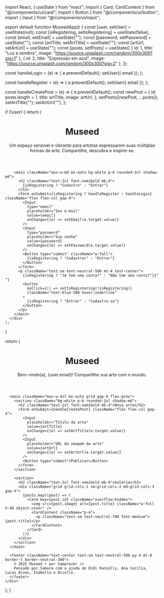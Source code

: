 import React, { useState } from "react";
import { Card, CardContent } from "@/components/ui/card";
import { Button } from "@/components/ui/button";
import { Input } from "@/components/ui/input";

export default function MuseedApp() {
  const [user, setUser] = useState(null);
  const [isRegistering, setIsRegistering] = useState(false);
  const [email, setEmail] = useState("");
  const [password, setPassword] = useState("");
  const [artTitle, setArtTitle] = useState("");
  const [artUrl, setArtUrl] = useState("");
  const [posts, setPosts] = useState([
    { id: 1, title: "Luz e sombra", image: "https://source.unsplash.com/random/300x300?sig=1" },
    { id: 2, title: "Expressão em azul", image: "https://source.unsplash.com/random/300x300?sig=2" },
  ]);

  const handleLogin = (e) => {
    e.preventDefault();
    setUser({ email });
  };

  const handleRegister = (e) => {
    e.preventDefault();
    setUser({ email });
  };

  const handleCreatePost = (e) => {
    e.preventDefault();
    const newPost = {
      id: posts.length + 1,
      title: artTitle,
      image: artUrl,
    };
    setPosts([newPost, ...posts]);
    setArtTitle("");
    setArtUrl("");
  };

  if (!user) {
    return (
      <div className="min-h-screen bg-neutral-100 text-neutral-900 p-4">
        <header className="text-center py-6">
          <h1 className="text-4xl font-bold tracking-wide">Museed</h1>
          <p className="text-lg mt-2 max-w-xl mx-auto text-neutral-600">
            Um espaço sensível e vibrante para artistas expressarem suas múltiplas formas de arte. Compartilhe, descubra e inspire-se.
          </p>
        </header>

        <main className="max-w-md mx-auto bg-white p-6 rounded-2xl shadow-md">
          <h2 className="text-2xl font-semibold mb-4">
            {isRegistering ? "Cadastro" : "Entrar"}
          </h2>
          <form onSubmit={isRegistering ? handleRegister : handleLogin} className="flex flex-col gap-4">
            <Input
              type="email"
              placeholder="Seu e-mail"
              value={email}
              onChange={(e) => setEmail(e.target.value)}
            />
            <Input
              type="password"
              placeholder="Sua senha"
              value={password}
              onChange={(e) => setPassword(e.target.value)}
            />
            <Button type="submit" className="w-full">
              {isRegistering ? "Cadastrar" : "Entrar"}
            </Button>
          </form>
          <p className="text-sm text-neutral-500 mt-4 text-center">
            {isRegistering ? "Já tem uma conta?" : "Não tem uma conta?"}{" "}
            <button
              onClick={() => setIsRegistering(!isRegistering)}
              className="text-blue-500 hover:underline"
            >
              {isRegistering ? "Entrar" : "Cadastre-se"}
            </button>
          </p>
        </main>
      </div>
    );
  }

  return (
    <div className="min-h-screen bg-neutral-100 text-neutral-900 p-4 flex flex-col">
      <header className="text-center py-6">
        <h1 className="text-4xl font-bold tracking-wide">Museed</h1>
        <p className="text-lg mt-2 max-w-xl mx-auto text-neutral-600">
          Bem-vindo(a), {user.email}! Compartilhe sua arte com o mundo.
        </p>
      </header>

      <main className="max-w-4xl mx-auto grid gap-8 flex-grow">
        <section className="bg-white p-6 rounded-2xl shadow-md">
          <h2 className="text-2xl font-semibold mb-4">Nova arte</h2>
          <form onSubmit={handleCreatePost} className="flex flex-col gap-4">
            <Input
              placeholder="Título da arte"
              value={artTitle}
              onChange={(e) => setArtTitle(e.target.value)}
            />
            <Input
              placeholder="URL da imagem da arte"
              value={artUrl}
              onChange={(e) => setArtUrl(e.target.value)}
            />
            <Button type="submit">Publicar</Button>
          </form>
        </section>

        <section>
          <h2 className="text-2xl font-semibold mb-4">Galeria</h2>
          <div className="grid grid-cols-1 sm:grid-cols-2 md:grid-cols-3 gap-4">
            {posts.map((post) => (
              <Card key={post.id} className="overflow-hidden">
                <img src={post.image} alt={post.title} className="w-full h-48 object-cover" />
                <CardContent className="p-4">
                  <p className="text-sm text-neutral-700 font-medium">{post.title}</p>
                </CardContent>
              </Card>
            ))}
          </div>
        </section>
      </main>

      <footer className="text-center text-sm text-neutral-500 py-4 mt-8 border-t border-neutral-300">
        © 2025 Museed • por Samara<br />
        Pensado por Samara com a ajuda de Endi Ranielly, Ana Cecília, Lucas Alves, Isabella e Nicolle.
      </footer>
    </div>
  );
}
